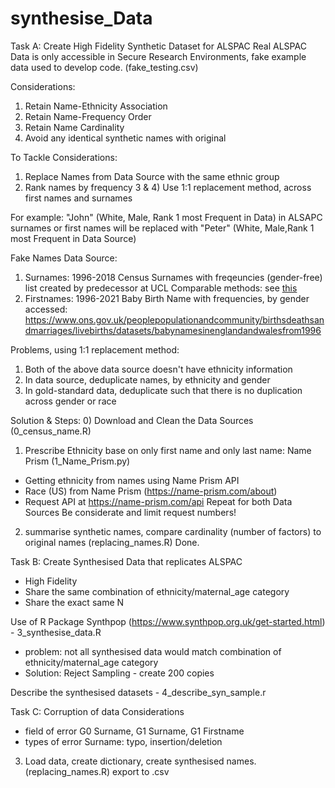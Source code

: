 # synthesise_Data

Task A: Create High Fidelity Synthetic Dataset for ALSPAC
Real ALSPAC Data is only accessible in Secure Research Environments, fake example data used to develop code. (fake_testing.csv)

Considerations: 
1) Retain Name-Ethnicity Association
2) Retain Name-Frequency Order
3) Retain Name Cardinality
4) Avoid any identical synthetic names with original

To Tackle Considerations:
1) Replace Names from Data Source with the same ethnic group
2) Rank names by frequency
3 & 4) Use 1:1 replacement method, across first names and surnames

For example:
"John" (White, Male, Rank 1 most Frequent in Data) in ALSAPC surnames or first names will be replaced with 
"Peter" (White, Male,Rank 1 most Frequent in Data Source)

Fake Names Data Source:
1) Surnames: 1996-2018 Census Surnames with freqeuncies (gender-free)
list created by predecessor at UCL
Comparable methods: see [this]([url](https://eprints.lse.ac.uk/115497/1/WP_342.pdf)) 
3) Firstnames: 1996-2021 Baby Birth Name with frequencies, by gender
accessed: https://www.ons.gov.uk/peoplepopulationandcommunity/birthsdeathsandmarriages/livebirths/datasets/babynamesinenglandandwalesfrom1996

Problems, using 1:1 replacement method:
1) Both of the above data source doesn't have ethnicity information
2) In data source, deduplicate names, by ethnicity and gender
3) In gold-standard data, deduplicate such that there is no duplication across gender or race


Solution & Steps:
0) Download and Clean the Data Sources (0_census_name.R)
1) Prescribe Ethnicity base on only first name and only last name: Name Prism (1_Name_Prism.py)
- Getting ethnicity from names using Name Prism API
- Race (US) from Name Prism (https://name-prism.com/about)
- Request API at https://name-prism.com/api
Repeat for both Data Sources
Be considerate and limit request numbers!

2) summarise synthetic names, compare cardinality (number of factors) to original names (replacing_names.R)
Done.

Task B: Create Synthesised Data that replicates ALSPAC
- High Fidelity
- Share the same combination of ethnicity/maternal_age category
- Share the exact same N

Use of R Package Synthpop (https://www.synthpop.org.uk/get-started.html) - 3_synthesise_data.R
- problem: not all synthesised data would match combination of ethnicity/maternal_age category
- Solution: Reject Sampling - create 200 copies

Describe the synthesised datasets - 4_describe_syn_sample.r

Task C: Corruption of data 
Considerations
- field of error 
G0 Surname, G1 Surname, G1 Firstname
- types of error 
Surname: typo, insertion/deletion

3) Load data, create dictionary, create synthesised names. (replacing_names.R)
export to .csv













